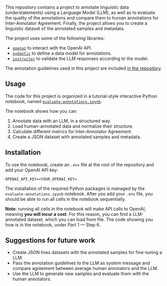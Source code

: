 
This repository contains a project to annotate linguistic data (understatements) using a Language Model (LLM), as well as to evaluate the quality of the annotations and compare them to human annotations for Inter-Annotator Agreement. Finally, the project allows you to create a linguistic dataset of the annotated samples and metadata.

The project uses some of the following libraries:

- [`openai`](https://pypi.org/project/openai/) to interact with the OpenAI API.
- [`pydantic`](https://pypi.org/project/pydantic/) to define a data model for annotations.
- [`instructor`](https://pypi.org/project/instructor/) to validate the LLM responses according to the model.

The annotation guidelines used in this project are included [in the repository](datasets/Annotation-guidelines.pdf).

## Usage

The code for this project is organized in a tutorial-style interactive Python notebook, named [`evaluate-annotations.ipynb`](evaluate-annotations.ipynb). 

The notebook shows how you can:

1. Annotate data with an LLM, in a structured way.
2. Load human-annotated data and normalize their structure.
3. Calculate different metrics for Inter-Annotator Agreement.
4. Create a JSON dataset with annotated samples and metadata.

## Installation

To use the notebook, create an `.env` file at the root of the repository and add your OpenAI API key:

``` env
OPENAI_API_KEY=<YOUR_OPENAI_KEY>
```

The installation of the required Python packages is managed by the `evaluate-annotations.ipynb` notebook. After you add your `.env` file, you should be able to run all cells in the notebook sequentially. 

**Note**: running all cells in the notebook will make API calls to OpenAI, meaning **you will incur a cost**. For this reason, you can find a LLM-annotated dataset, which you can load from file. The code showing you how is in the notebook, under Part 1 — Step 6. 

## Suggestions for future work

- Create JSON lines datasets with the annotated samples for fine-tuning a LLM.
- Pass the annotation guidelines to the LLM as system message and compare agreement between average human annotators and the LLM.
- Use the LLM to generate new samples and evaluate them with the human annotators.
